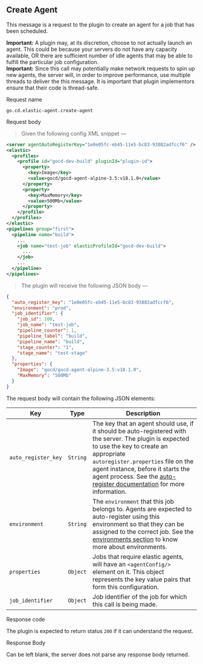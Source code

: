## Create Agent

This message is a request to the plugin to create an agent for a job that has been scheduled.

<aside class="notice">
  <strong>Important:</strong> A plugin may, at its discretion, choose to not actually launch an agent. This could be because your servers do not have any capacity available, OR there are sufficient number of idle agents that may be able to fulfill the particular job configuration.
</aside>

<aside class="warning">
  <strong>Important:</strong> Since this call may potentially make network requests to spin up new agents, the server will, in order to improve performance, use multiple threads to deliver the this message. It is important that plugin implementors ensure that their code is thread-safe.
</aside>

<p class='request-name-heading'>Request name</p>

`go.cd.elastic-agent.create-agent`

<p class='request-body-heading'>Request body</p>

> Given the following config XML snippet —

```xml
<server agentAutoRegisterKey="1e0e05fc-eb45-11e5-bc83-93882adfccf6" />
<elastic>
  <profiles>
    <profile id="gocd-dev-build" pluginId="plugin-id">
      <property>
        <key>Image</key>
        <value>gocd/gocd-agent-alpine-3.5:v18.1.0</value>
      </property>
      <property>
        <key>MaxMemory</key>
        <value>500Mb</value>
      </property>
    </profile>
  </profiles>
</elastic>
<pipelines group="first">
  <pipeline name="build">
    ...
    <job name="test-job" elasticProfileId="gocd-dev-build">
      ...
    </job>
    ...
  </pipeline>
</pipelines>
```

> The plugin will receive the following JSON body —

```json
{
  "auto_register_key": "1e0e05fc-eb45-11e5-bc83-93882adfccf6",
  "environment": "prod",
  "job_identifier": {
    "job_id": 100,
    "job_name": "test-job",
    "pipeline_counter": 1,
    "pipeline_label": "build",
    "pipeline_name": "build",
    "stage_counter": "1",
    "stage_name": "test-stage"
  },
  "properties": {
    "Image": "gocd/gocd-agent-alpine-3.5:v18.1.0",
    "MaxMemory": "500Mb"
  }
}
```

The request body will contain the following JSON elements:

<p class='attributes-table-follows'></p>

| Key                 | Type     | Description |
| ------------------- | -------- | ----------- |
| `auto_register_key` | `String` | The key that an agent should use, if it should be auto-registered with the server. The plugin is expected to use the key to create an appropriate `autoregister.properties` file on the agent instance, before it starts the agent process. See the [auto-register documentation](https://docs.gocd.org/current/advanced_usage/agent_auto_register.html) for more information. |
| `environment`       | `String` | The `environment` that this job belongs to. Agents are expected to auto-register using this environment so that they can be assigned to the correct job. See the [environments section](https://docs.gocd.org/current/introduction/concepts_in_go.html#environment) to know more about environments. |
| `properties`        | `Object` | Jobs that require elastic agents, will have an `<agentConfig/>` element on it. This object represents the key value pairs that form this configuration. |
| `job_identifier`    | `Object` | Job identifier of the job for which this call is being made. |

<p class='response-code-heading'>Response code</p>

The plugin is expected to return status `200` if it can understand the request.

<p class='response-body-heading'>Response Body</p>

Can be left blank, the server does not parse any response body returned.
